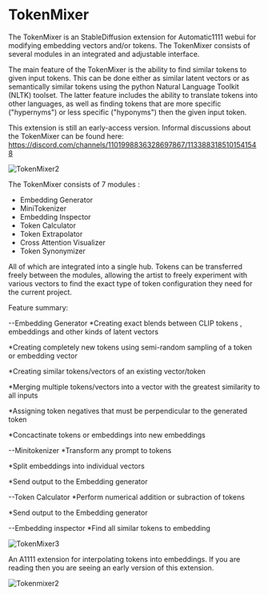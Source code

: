 # TokenMixer
The TokenMixer is an StableDiffusion extension for Automatic1111 webui for modifying embedding vectors and/or tokens. The TokenMixer consists of several modules in an integrated and adjustable interface. 

The main feature of the TokenMixer is the ability to find similar tokens to given input tokens. This can be done either as similar latent vectors or as semantically similar tokens using the python Natural Language Toolkit (NLTK) toolset. The latter feature includes the ability to translate tokens into other languages, as well as finding tokens that are more specific ("hypernyms") or less specific ("hyponyms") then the given input token.

This extension is still an early-access version. Informal discussions about the TokenMixer can be found here: https://discord.com/channels/1101998836328697867/1133883185101541548

![TokenMixer2](https://github.com/Nekos4Lyfe/TokenMixer/assets/130230016/0285fba9-78d6-49fb-981b-92084786aa51)

The TokenMixer consists of 7 modules : 
 - Embedding Generator
 - MiniTokenizer
 - Embedding Inspector
 - Token Calculator
 - Token Extrapolator
 - Cross Attention Visualizer
 - Token Synonymizer
 
All of which are integrated into a single hub. Tokens can be transferred freely between the modules, allowing the artist to freely experiment with various vectors to find the exact type of token configuration they need for the current project. 

Feature summary:

--Embedding Generator
*Creating exact blends between CLIP tokens , embeddings and other kinds of latent vectors

*Creating completely new tokens using semi-random sampling of a token or embedding vector

*Creating similar tokens/vectors of an existing vector/token

*Merging multiple tokens/vectors into a vector with the greatest similarity to all inputs

*Assigning token negatives that must be perpendicular to the generated token

*Concactinate tokens or embeddings into new embeddings

--Minitokenizer
*Transform any prompt to tokens

*Split embeddings into individual vectors

*Send output to the Embedding generator

--Token Calculator
*Perform numerical addition or subraction of tokens

*Send output to the Embedding generator

--Embedding inspector
*Find all similar tokens to embedding


![TokenMixer3](https://github.com/Nekos4Lyfe/TokenMixer/assets/130230016/48b1b3e7-d2f3-40c4-81c6-d282326df130)

An A1111 extension for interpolating tokens into embeddings. 
If you are reading then you are seeing an early version of this extension. 


![Tokenmixer2](https://github.com/Nekos4Lyfe/TokenMixer/assets/130230016/acd006f2-3e5a-4f2e-af1e-3f6d7e834385)





